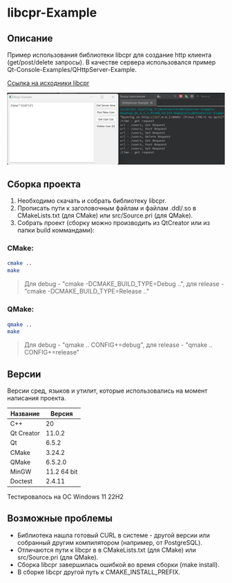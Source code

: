 # libcpr-Example

## Описание

Пример использования библиотеки libcpr для создание http клиента (get/post/delete запросы). В качестве сервера использовался пример Qt-Console-Examples/QHttpServer-Example.

[Ссылка на исходники libcpr](https://github.com/libcpr/cpr "libcpr")

![alt text](doc/libcpr-Example.png)

## Сборка проекта

1. Необходимо скачать и собрать библиотеку libcpr.
2. Прописать пути к заголовочным файлам и файлам .ddl/.so в СMakeLists.txt (для CMake) или src/Source.pri (для QMake).
3. Собрать проект (cборку можно производить из QtCreator или из папки build коммандами):

### CMake:

```bash
cmake ..
make
```
> Для debug - "cmake -DCMAKE_BUILD_TYPE=Debug ..", для release - "cmake -DCMAKE_BUILD_TYPE=Release .."

### QMake:

```bash
qmake ..
make
```
> Для debug - "qmake .. CONFIG+=debug", для release - "qmake .. CONFIG+=release"

## Версии

Версии сред, языков и утилит, которые использовались на момент написания проекта.

| Название   | Версия               |
| -----------|----------------------|
| C++        | 20                   |
| Qt Creator | 11.0.2               |
| Qt         | 6.5.2                |
| CMake      | 3.24.2               |
| QMake      | 6.5.2.0              |
| MinGW      | 11.2 64 bit          |
| Doctest    | 2.4.11               |

Тестировалось на ОС Windows 11 22H2

## Возможные проблемы

 - Библиотека нашла готовый CURL в системе - другой версии или собранный другим компилятором (например, от PostgreSQL).
 - Отличаются пути к libcpr в в СMakeLists.txt (для CMake) или src/Source.pri (для QMake).
 - Сборка libcpr завершилась ошибкой во время сборки (make install).
 - В сборке libcpr другой путь к CMAKE_INSTALL_PREFIX.
